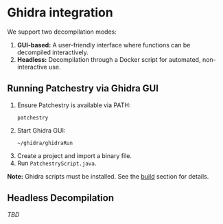 # Ghidra integration

We support two decompilation modes:

1. **GUI-based:** A user-friendly interface where functions can be decompiled interactively.
2. **Headless:** Decompilation through a Docker script for automated, non-interactive use.

## Running Patchestry via Ghidra GUI

1. Ensure Patchestry is available via PATH:
    ```shell
    patchestry
    ```
2. Start Ghidra GUI:
    ```shell
    ~/ghidra/ghidraRun
    ```
3. Create a project and import a binary file.
4. Run `PatchestryScript.java`.

**Note:** Ghidra scripts must be installed. See the [build](GettingStarted/build.md) section for details.

## Headless Decompilation

*TBD*